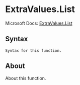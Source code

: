 ---
---

# ExtraValues.List

Microsoft Docs: [ExtraValues.List](https://docs.microsoft.com/en-us/powerquery-m/extravalues-list)

## Syntax

```powerquery-m
Syntax for this function.
```

## About

About this function.

